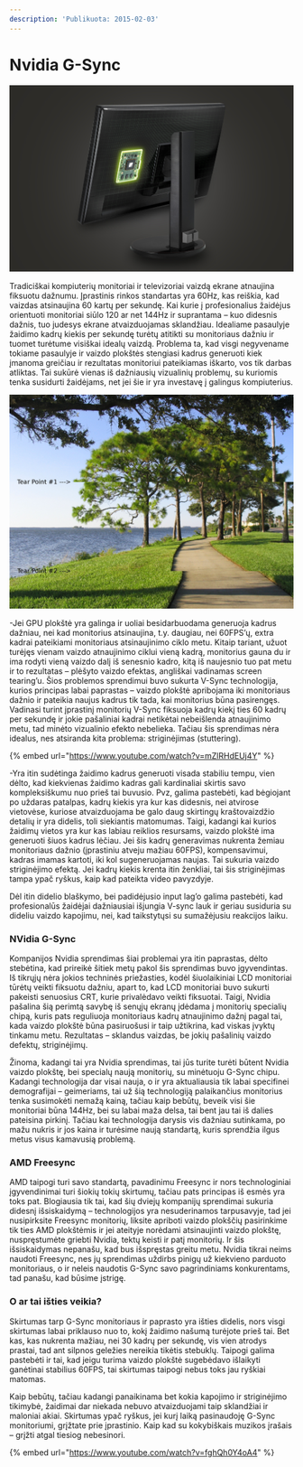 ```yaml
---
description: 'Publikuota: 2015-02-03'
---
```


# Nvidia G-Sync

![](../../../.gitbook/assets/gsync-monitor-key-visual.jpg)

Tradiciškai kompiuterių monitoriai ir televizoriai vaizdą ekrane atnaujina fiksuotu dažnumu. Įprastinis rinkos standartas yra 60Hz, kas reiškia, kad vaizdas atsinaujina 60 kartų per sekundę. Kai kurie į profesionalius žaidėjus orientuoti monitoriai siūlo 120 ar net 144Hz ir suprantama – kuo didesnis dažnis, tuo judesys ekrane atvaizduojamas sklandžiau. Idealiame pasaulyje žaidimo kadrų kiekis per sekundę turėtų atitikti su monitoriaus dažniu ir tuomet turėtume visiškai idealų vaizdą. Problema ta, kad visgi negyvename tokiame pasaulyje ir vaizdo plokštės stengiasi kadrus generuoti kiek įmanoma greičiau ir rezultatas monitoriui pateikiamas iškarto, vos tik darbas atliktas. Tai sukūrė vienas iš dažniausių vizualinių problemų, su kuriomis tenka susidurti žaidėjams, net jei šie ir yra investavę į galingus kompiuterius.

![](../../../.gitbook/assets/tearing_simulated.jpg)

-Jei GPU plokštė yra galinga ir uoliai besidarbuodama generuoja kadrus dažniau, nei kad monitorius atsinaujina, t.y. daugiau, nei 60FPS’ų, extra kadrai pateikiami monitoriaus atsinaujinimo ciklo metu. Kitaip tariant, užuot turėjęs vienam vaizdo atnaujinimo ciklui vieną kadrą, monitorius gauna du ir ima rodyti vieną vaizdo dalį iš senesnio kadro, kitą iš naujesnio tuo pat metu ir to rezultatas – plėšyto vaizdo efektas, angliškai vadinamas screen tearing’u. Šios problemos sprendimui buvo sukurta V-Sync technologija, kurios principas labai paprastas – vaizdo plokštė apribojama iki monitoriaus dažnio ir pateikia naujus kadrus tik tada, kai monitorius būna pasirengęs. Vadinasi turint įprastinį monitorių V-Sync fiksuoja kadrų kiekį ties 60 kadrų per sekundę ir jokie pašaliniai kadrai netikėtai nebeišlenda atnaujinimo metu, tad minėto vizualinio efekto nebelieka. Tačiau šis sprendimas nėra idealus, nes atsiranda kita problema: striginėjimas \(stuttering\).

{% embed url="https://www.youtube.com/watch?v=mZlRHdEUj4Y" %}

-Yra itin sudėtinga žaidimo kadrus generuoti visada stabiliu tempu, vien dėlto, kad kiekvienas žaidimo kadras gali kardinaliai skirtis savo kompleksiškumu nuo prieš tai buvusio. Pvz, galima pastebėti, kad bėgiojant po uždaras patalpas, kadrų kiekis yra kur kas didesnis, nei atvirose vietovėse, kuriose atvaizduojama be galo daug skirtingų kraštovaizdžio detalių ir yra didelis, toli siekiantis matomumas. Taigi, kadangi kai kurios žaidimų vietos yra kur kas labiau reiklios resursams, vaizdo plokštė ima generuoti šiuos kadrus lėčiau. Jei šis kadrų generavimas nukrenta žemiau monitoriaus dažnio \(įprastiniu atveju mažiau 60FPS\), kompensavimui, kadras imamas kartoti, iki kol sugeneruojamas naujas. Tai sukuria vaizdo striginėjimo efektą. Jei kadrų kiekis krenta itin ženkliai, tai šis striginėjimas tampa ypač ryškus, kaip kad pateikta video pavyzdyje.

Dėl itin didelio blaškymo, bei padidėjusio input lag’o galima pastebėti, kad profesionalūs žaidėjai dažniausiai išjungia V-sync lauk ir geriau susiduria su dideliu vaizdo kapojimu, nei, kad taikstytųsi su sumažėjusiu reakcijos laiku.

### NVidia G-Sync

Kompanijos Nvidia sprendimas šiai problemai yra itin paprastas, dėlto stebėtina, kad prireikė šitiek metų pakol šis sprendimas buvo įgyvendintas. Iš tikrųjų nėra jokios techninės priežasties, kodėl šiuolaikiniai LCD monitoriai tūrėtų veikti fiksuotu dažniu, apart to, kad LCD monitoriai buvo sukurti pakeisti senuosius CRT, kurie privalėdavo veikti fiksuotai. Taigi, Nvidia pašalina šią perimtą savybę iš senųjų ekranų įdėdama į monitorių specialių chipą, kuris pats reguliuoja monitoriaus kadrų atnaujinimo dažnį pagal tai, kada vaizdo plokštė būna pasiruošusi ir taip užtikrina, kad viskas įvyktų tinkamu metu. Rezultatas – sklandus vaizdas, be jokių pašalinių vaizdo defektų, striginėjimų.

Žinoma, kadangi tai yra Nvidia sprendimas, tai jūs turite turėti būtent Nvidia vaizdo plokštę, bei specialų naują monitorių, su minėtuoju G-Sync chipu. Kadangi technologija dar visai nauja, o ir yra aktualiausia tik labai specifinei demografijai – geimeriams, tai už šią technologiją palaikančius monitorius tenka susimokėti nemažą kainą, tačiau kaip bebūtų, beveik visi šie monitoriai būna 144Hz, bei su labai maža delsa, tai bent jau tai iš dalies pateisina pirkinį. Tačiau kai technologija darysis vis dažniau sutinkama, po mažu nukris ir jos kaina ir turėsime naują standartą, kuris sprendžia ilgus metus visus kamavusią problemą.

### AMD Freesync

AMD taipogi turi savo standartą, pavadinimu Freesync ir nors technologiniai įgyvendinimai turi šiokių tokių skirtumų, tačiau pats principas iš esmės yra toks pat. Blogiausia tik tai, kad šių dviejų kompanijų sprendimai sukuria didesnį išsiskaidymą – technologijos yra nesuderinamos tarpusavyje, tad jei nusipirksite Freesync monitorių, liksite apriboti vaizdo plokščių pasirinkime tik ties AMD plokštėmis ir jei ateityje norėdami atsinaujinti vaizdo plokštę, nuspręstumėte griebti Nvidia, tektų keisti ir patį monitorių. Ir šis išsiskaidymas nepanašu, kad bus išspręstas greitu metu. Nvidia tikrai neims naudoti Freesync, nes jų sprendimas uždirbs pinigų už kiekvieno parduoto monitoriaus, o ir neleis naudotis G-Sync savo pagrindiniams konkurentams, tad panašu, kad būsime įstrigę.

### O ar tai išties veikia?

Skirtumas tarp G-Sync monitoriaus ir paprasto yra išties didelis, nors visgi skirtumas labai priklauso nuo to, kokį žaidimo našumą turėjote prieš tai. Bet kas, kas nukrenta mažiau, nei 30 kadrų per sekundę, vis vien atrodys prastai, tad ant silpnos geležies nereikia tikėtis stebuklų. Taipogi galima pastebėti ir tai, kad jeigu turima vaizdo plokštė sugebėdavo išlaikyti ganėtinai stabilius 60FPS, tai skirtumas taipogi nebus toks jau ryškiai matomas.

Kaip bebūtų, tačiau kadangi panaikinama bet kokia kapojimo ir striginėjimo tikimybė, žaidimai dar niekada nebuvo atvaizduojami taip sklandžiai ir maloniai akiai. Skirtumas ypač ryškus, jei kurį laiką pasinaudoję G-Sync monitoriumi, grįžtate prie įprastinio. Kaip kad su kokybiškais muzikos įrašais – grįžti atgal tiesiog nebesinori.

{% embed url="https://www.youtube.com/watch?v=fghQh0Y4oA4" %}



